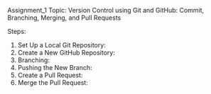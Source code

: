 Assignment_1
    Topic:  Version Control using Git and GitHub: Commit, Branching, Merging, and Pull Requests


Steps:
   1. Set Up a Local Git Repository:
   2. Create a New GitHub Repository:
   3. Branching:
   4. Pushing the New Branch:
   5. Create a Pull Request:
   6. Merge the Pull Request:
   
